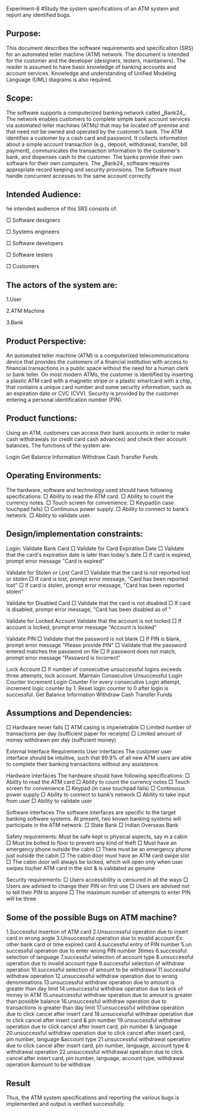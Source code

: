 
Experiment-8
#Study the system specifications of an ATM system and report any identified bugs.

## Purpose:
This document describes the software requirements and specification (SRS) for an automated teller machine (ATM) network. The document is intended for the customer and the developer (designers, testers, maintainers). The reader is assumed to have basic knowledge of banking accounts and account services. Knowledge and understanding of Unified Modeling Language (UML) diagrams is also required.
## Scope:
The software supports a computerized banking network called ‗Bank24„. The network enables customers to complete simple bank account services via automated teller machines (ATMs) that may be located off premise and that need not be owned and operated by the customer’s bank. The ATM identifies a customer by a cash card and password. It collects information about a simple account transaction (e.g., deposit, withdrawal, transfer, bill payment), communicates the transaction information to the customer’s bank, and dispenses cash to the customer. The banks provide their own software for their own computers. The ‗Bank24„ software requires appropriate record keeping and security provisions. The Software must handle concurrent accesses to the same account correctly


## Intended Audience:
he intended audience of this SRS consists of:

□ Software designers

□ Systems engineers

□ Software developers

□ Software testers

□ Customers

## The actors of the system are:
1.User

2.ATM Machine

3.Bank
## Product Perspective:
An automated teller machine (ATM) is a computerized telecommunications device that provides the customers of a financial institution with access to financial transactions in a public space without the need for a human clerk or bank teller. On most modern ATMs, the customer is identified by inserting a plastic ATM card with a magnetic stripe or a plastic smartcard with a chip, that contains a unique card number and some security information, such as an expiration date or CVC (CVV). Security is provided by the customer entering a personal identification number (PIN).

## Product functions:
Using an ATM, customers can access their bank accounts in order to make cash withdrawals (or credit card cash advances) and check their account balances. The functions of the system are:

Login Get Balance Information Withdraw Cash Transfer Funds

## Operating Environments:
The hardware, software and technology used should have following specifications: □ Ability to read the ATM card. □ Ability to count the currency notes. □ Touch screen for convenience. □ Keypad(in case touchpad fails) □ Continuous power supply. □ Ability to connect to bank’s network. □ Ability to validate user.
## Design/implementation constraints:
Login: Validate Bank Card □ Validate for Card Expiration Date □ Validate that the card's expiration date is later than today's date □ If card is expired, prompt error message "Card is expired"

Validate for Stolen or Lost Card □ Validate that the card is not reported lost or stolen □ If card is lost, prompt error message, "Card has been reported lost" □ If card is stolen, prompt error message, "Card has been reported stolen"

Validate for Disabled Card □ Validate that the card is not disabled □ If card is disabled, prompt error message, "Card has been disabled as of "

Validate for Locked Account Validate that the account is not locked □ If account is locked, prompt error message "Account is locked"

Validate PIN □ Validate that the password is not blank □ If PIN is blank, prompt error message "Please provide PIN" □ Validate that the password entered matches the password on file □ If password does not match, prompt error message "Password is Incorrect"

Lock Account □ If number of consecutive unsuccessful logins exceeds three attempts, lock account. Maintain Consecutive Unsuccessful Login Counter Increment Login Counter For every consecutive Login attempt, increment logic counter by 1. Reset login counter to 0 after login is successful. Get Balance Information Withdraw Cash Transfer Funds

## Assumptions and Dependencies:
□ Hardware never fails □ ATM casing is impenetrable □ Limited number of transactions per day (sufficient paper for receipts) □ Limited amount of money withdrawn per day (sufficient money)

External Interface Requirements User interfaces The customer user interface should be intuitive, such that 99.9% of all new ATM users are able to complete their banking transactions without any assistance.

Hardware interfaces The hardware should have following specifications: □ Ability to read the ATM card □ Ability to count the currency notes □ Touch screen for convenience □ Keypad (in case touchpad fails) □ Continuous power supply □ Ability to connect to bank’s network □ Ability to take input from user □ Ability to validate user

Software interfaces The software interfaces are specific to the target banking software systems. At present, two known banking systems will participate in the ATM network. □ State Bank □ Indian Overseas Bank

Safety requirements: Must be safe kept in physical aspects, say in a cabin □ Must be bolted to floor to prevent any kind of theft □ Must have an emergency phone outside the cabin □ There must be an emergency phone just outside the cabin □ The cabin door must have an ATM card swipe slot □ The cabin door will always be locked, which will open only when user swipes his/her ATM card in the slot & is validated as genuine

Security requirements: □ Users accessibility is censured in all the ways □ Users are advised to change their PIN on first use □ Users are advised not to tell their PIN to anyone □ The maximum number of attempts to enter PIN will be three



## Some of the possible Bugs on ATM machine?
1.Successful insertion of ATM card 
2.Unsuccessful operation due to insert card in wrong angle 
3.Unsuccessful operation due to invalid account Ex: other bank card or time expired card 4.successful entry of PIN number
5.un successful operation due to enter wrong PIN number 3times 
6.successful selection of language 
7.successful selection of account type
8.unsuccessful operation due to invalid account type 
9.successful selection of withdraw operation 
10.successful selection of amount to be withdrawal 
11.successful withdraw operation 
12.unsuccessful withdraw operation due to wrong denominations
13.unsuccessful withdraw operation due to amount is greater than day limit 
14.unsuccessful withdraw operation due to lack of money in ATM 
15.unsuccessful withdraw operation due to amount is greater than possible balance 16.unsuccessful withdraw operation due to transactions is greater than day limit
17.unsuccessful withdraw operation due to click cancel after insert card 
18.unsuccessful withdraw operation due to click cancel after insert card & pin number 19.unsuccessful withdraw operation due to click cancel after insert card, pin number & language 20.unsuccessful withdraw operation due to click cancel after insert card, pin number, language &account type
21.unsuccessful withdrawal operation due to click cancel after insert card, pin number, language, account type & withdrawal operation 
22.unsuccessful withdrawal operation due to click cancel after insert card, pin number, language, account type, withdrawal operation &amount to be withdraw

## Result
Thus, the ATM system specifications and reporting the various bugs is implemented and output is verified successfully.
